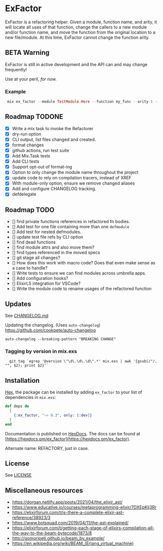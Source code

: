 # ExFactor

ExFactor is a refactoring helper. Given a module, function name, and arity, it will locate all uses of
that function, change the callers to a new module and/or function name, and move the function from the original location
to a new file/module. At this time, ExFactor cannot change the function arity.

## BETA Warning

ExFactor is still in active development and the API can and may change frequently!

Use at your peril, _for now._

### Example
```elixir
 mix ex_factor --module TestModule.Here --function my_func --arity 1 --target NewModule.There
```

## Roadmap TODONE
  - [X] Write a mix task to invoke the Refactorer
  - [X] dry-run option
  - [X] CLI output, list files changed and created.
  - [X] format changes
  - [X] github actions, run test suite
  - [X] Add Mix.Task tests
  - [X] Add CLI tests
  - [X] Support opt-out of format-ing
  - [X] Option to only change the module name throughout the project
  - [X] update code to rely on compilation tracers, instead of XREF
  - [X] With module-only option, ensure we remove changed aliases
  - [X] Add and configure CHANGELOG tracking.
  - [X] defdelegate

## Roadmap TODO

  - [] find private functions references in refactored fn bodies.
  - [] Add test for one file containing more than one `defmodule`
  - [] Add test for nested defmodules.
  - [] update test file refs by CLI option
  - [] find dead functions
  - [] find module attrs and also move them?
  - [] find types referenced in the moved specs
  - [] git stage all changes?
  - [] How does this work with macro code? Does that even make sense as a case to handle?
  - [] Write tests to ensure we can find modules across umbrella apps.
  - [] Add configuration hooks?
  - [] ElixirLS integration for VSCode?
  - [] Write the module code to rename usages of the refactored function

## Updates

  See [CHANGELOG.md](https://github.com/ckochx/ex_factor/blob/main/CHANGELOG.md)

  Updating the changelog. (Uses `auto-changelog`)
  https://github.com/cookpete/auto-changelog

  `auto-changelog --breaking-pattern "BREAKING CHANGE"`

### Tagging by version in mix.exs

  ```
    git tag `egrep '@version \"\d\.\d\.\d\".*' mix.exs | awk '{gsub(/"/, "", $2); print $2}'`
  ```

## Installation

[Hex](https://hex.pm/docs/publish), the package can be installed
by adding `ex_factor` to your list of dependencies in `mix.exs`:

```elixir
def deps do
  [
    {:ex_factor, "~> 0.3", only: [:dev]}
  ]
end
```

Documentation is published on [HexDocs](https://hexdocs.pm). The docs can
be found at [https://hexdocs.pm/ex_factor](https://hexdocs.pm/ex_factor).

Alternate name:
  REFACTORY, just in case.

## License

  See [LICENSE](https://github.com/ckochx/ex_factor/blob/main/LICENSE)

## Miscellaneous resources

  - https://dorgan.netlify.app/posts/2021/04/the_elixir_ast/
  - https://www.educative.io/courses/metaprogramming-elixir/7DXEpKlj3Rr
  - https://elixirforum.com/t/is-there-a-complete-elixir-ast-reference/38923/3
  - https://www.botsquad.com/2019/04/11/the-ast-explained/
  - https://elixirforum.com/t/getting-each-stage-of-elixirs-compilation-all-the-way-to-the-beam-bytecode/1873/8
  - http://gomoripeti.github.io/beam_by_example/
  - https://en.wikipedia.org/wiki/BEAM_(Erlang_virtual_machine)
